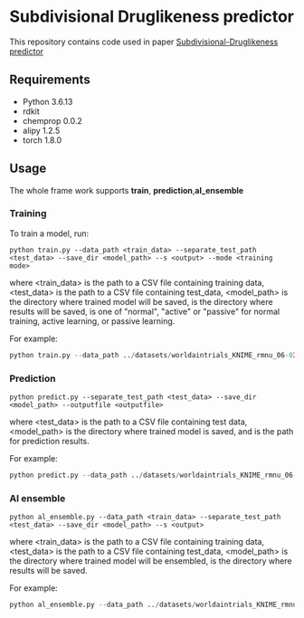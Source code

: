 # Subdivisional Druglikeness predictor

This repository contains code used in paper [Subdivisional-Druglikeness predictor](http)

## Requirements

* Python 3.6.13
* rdkit
* chemprop 0.0.2
* alipy 1.2.5
* torch 1.8.0

## Usage 

The whole frame work supports **train**, **prediction**,**al_ensemble**

### Training

To train a model, run:

```shell
python train.py --data_path <train_data> --separate_test_path <test_data> --save_dir <model_path> --s <output> --mode <training mode> 

```

where <train_data> is the path to a CSV file containing training data, <test_data> is the path to a CSV file containing test_data, <model_path> is the directory where trained model will be saved, <output> is the directory where results will be saved, <training mode> is one of "normal", "active" or "passive" for normal training, active learning, or passive learning.

For example:

```python
python train.py --data_path ../datasets/worldaintrials_KNIME_rmnu_06-03_train.csv --dataset_type classification --save_dir ../pipeline/market-approvability_test --epochs 50 --features_path ../datasets/worldaintrials_KNIME_rmnu_06-03_train_rdkit_2d_normalized.npy --separate_test_path ../datasets/worldaintrials_KNIME_rmnu_06-03_test.csv --separate_test_features_path ../datasets/worldaintrials_KNIME_rmnu_06-03_test_rdkit_2d_normalized.npy --no_features_scaling --metric auc --init_lr 5e-4 --max_lr 5e-4 --final_lr 5e-4 --s ../results/test_s --mode normal --depth 2 --hidden_size 300 --ffn_num_layer 2 --target_columns label
```



### Prediction

```shell
python predict.py --separate_test_path <test_data> --save_dir <model_path> --outputfile <outputfile> 

```

where <test_data> is the path to a CSV file containing test data, <model_path> is the directory where trained model is saved, and <outputfile> is the path for prediction results.

For example:

```python
python predict.py --data_path ../datasets/worldaintrials_KNIME_rmnu_06-03_train.csv --dataset_type classification --save_dir ../pipeline/market-approvability --epochs 50 --features_path ../datasets/worldaintrials_KNIME_rmnu_06-03_train_rdkit_2d_normalized.npy --separate_test_path ../datasets/worldaintrials_KNIME_rmnu_06-03_test.csv --separate_test_features_path ../datasets/worldaintrials_KNIME_rmnu_06-03_test_rdkit_2d_normalized.npy --no_features_scaling --metric auc --init_lr 5e-4 --max_lr 5e-4 --final_lr 5e-4 --s ../results/predict_s --mode normal --depth 2 --hidden_size 300 --ffn_num_layer 2 --target_columns label --outputfile output
```



### Al ensemble

```shell
python al_ensemble.py --data_path <train_data> --separate_test_path <test_data> --save_dir <model_path> --s <output> 
```

where <train_data> is the path to a CSV file containing training data, <test_data> is the path to a CSV file containing test_data, <model_path> is the directory where trained model will be ensembled, <output> is the directory where results will be saved.

For example:

```python
python al_ensemble.py --data_path ../datasets/worldaintrials_KNIME_rmnu_06-03_train.csv --dataset_type classification --save_dir ../pipeline/market-approvability --epochs 50 --features_path ../datasets/worldaintrials_KNIME_rmnu_06-03_train_rdkit_2d_normalized.npy --separate_test_path ../datasets/worldaintrials_KNIME_rmnu_06-03_test.csv --separate_test_features_path ../datasets/worldaintrials_KNIME_rmnu_06-03_test_rdkit_2d_normalized.npy --no_features_scaling --metric auc --init_lr 5e-4 --max_lr 5e-4 --final_lr 5e-4 --s ../results/al_ensemble_s --mode normal --depth 2 --hidden_size 300 --ffn_num_layer 2 --target_columns label --start_iter 11 --end_iter 16
```



